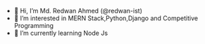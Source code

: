 - 👋 Hi, I’m Md. Redwan Ahmed (@redwan-ist)
- 👀 I’m interested in MERN Stack,Python,Django and Competitive Programming
- 🌱 I’m currently learning Node Js

<!---
redwan-ist/redwan-ist is a ✨ special ✨ repository because its `README.md` (this file) appears on your GitHub profile.
You can click the Preview link to take a look at your changes.
--->
